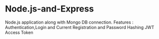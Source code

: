 # Node.js-and-Express

Node.js application along with Mongo DB connection.
Features :
Authentication,Login and Current
Registration and Password Hashing
JWT Access Token
